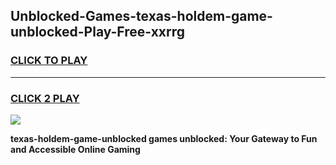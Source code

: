 
## Unblocked-Games-texas-holdem-game-unblocked-Play-Free-xxrrg
<h3>
<a href="https://premium76.site?title=texas-holdem-game-unblocked&ref=10A">CLICK TO PLAY</a></h3>
<hr>

<h3>
<a href="https://premium76.site?title=texas-holdem-game-unblocked&ref=10A">CLICK 2 PLAY</a>
  
</h3>

<a href="https://premium76.site?title=texas-holdem-game-unblocked&ref=10A"><img src="https://clearcache.store/games.png"></a>


**texas-holdem-game-unblocked games unblocked: Your Gateway to Fun and Accessible Online Gaming**
